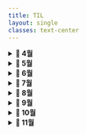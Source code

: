 ```yaml
---
title: TIL
layout: single
classes: text-center
---
```



<details>
  <summary><strong>📅 4월</strong></summary>
  
  <details>
    <summary><strong>[week 1] 2025.04.24 - 2025.04.25</strong></summary>

      <a href="/2025/04/24/til-w1-basic.html">2025.04.24(목)</a><br>
      <a href="/2025/04/25/til-w1-modules.html">2025.04.25(금)</a><br>

  </details>

  <details>
    <summary><strong>[week 2] 2025.04.28 - 2025.05.02</strong></summary>

      <a href="/2025/04/28/til-w2-oop.html">2025.04.28(월)</a><br>

  </details>
  
</details>


<details>
  <summary><strong>📅 5월</strong></summary>
  
  <details>
    <summary><strong>[week 3] 2025.05.07 ~ 2025.05.09</strong></summary>

      <a href="/2025/05/07-til-w1-basic.html">2025.05.07(수)</a><br>

  </details>
  
</details>


<details>
  <summary><strong>📅 6월</strong></summary>

</details>


<details>
  <summary><strong>📅 7월</strong></summary>

</details>



<details>
  <summary><strong>📅 8월</strong></summary>

</details>

<details>
  <summary><strong>📅 9월</strong></summary>

</details>

<details>
  <summary><strong>📅 10월</strong></summary>

</details>

<details>
  <summary><strong>📅 11월</strong></summary>

</details>

